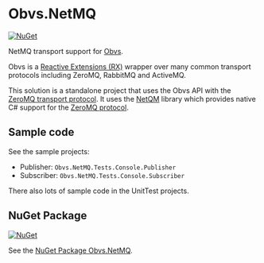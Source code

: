 # Obvs.NetMQ

[![NuGet](https://img.shields.io/nuget/v/Obvs.NetMQ.svg)](https://www.nuget.org/packages/Obvs.NetMQ/)

NetMQ transport support for [Obvs](https://github.com/inter8ection/Obvs).

Obvs is a [Reactive Extensions (RX)](https://rx.codeplex.com/) wrapper over many common transport protocols including ZeroMQ, RabbitMQ and ActiveMQ.

This solution is a standalone project that uses the Obvs API with the [ZeroMQ transport protocol](http://zeromq.org/). It uses the [NetQM](https://github.com/zeromq/netmq) library which provides  native C# support for the [ZeroMQ protocol](http://zeromq.org/).

## Sample code

See the sample projects:
- Publisher: `Obvs.NetMQ.Tests.Console.Publisher`
- Subscriber:  `Obvs.NetMQ.Tests.Console.Subscriber`

There also lots of sample code in the UnitTest projects.

## NuGet Package

[![NuGet](https://img.shields.io/nuget/v/Obvs.NetMQ.svg)](https://www.nuget.org/packages/Obvs.NetMQ/)

See the [NuGet Package Obvs.NetMQ](https://www.nuget.org/packages/Obvs.NetMQ/).
